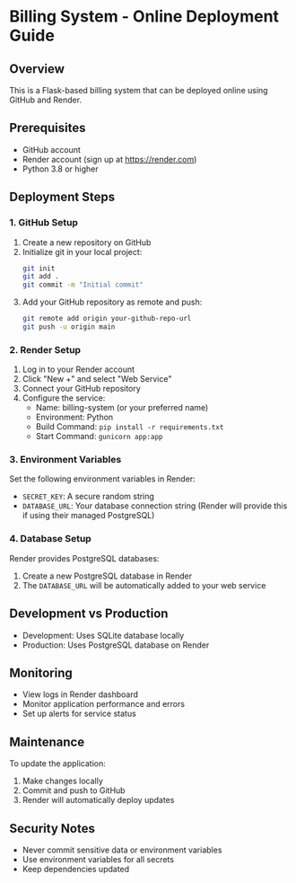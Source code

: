 # Billing System - Online Deployment Guide

## Overview
This is a Flask-based billing system that can be deployed online using GitHub and Render.

## Prerequisites
- GitHub account
- Render account (sign up at https://render.com)
- Python 3.8 or higher

## Deployment Steps

### 1. GitHub Setup
1. Create a new repository on GitHub
2. Initialize git in your local project:
   ```bash
   git init
   git add .
   git commit -m "Initial commit"
   ```
3. Add your GitHub repository as remote and push:
   ```bash
   git remote add origin your-github-repo-url
   git push -u origin main
   ```

### 2. Render Setup
1. Log in to your Render account
2. Click "New +" and select "Web Service"
3. Connect your GitHub repository
4. Configure the service:
   - Name: billing-system (or your preferred name)
   - Environment: Python
   - Build Command: `pip install -r requirements.txt`
   - Start Command: `gunicorn app:app`

### 3. Environment Variables
Set the following environment variables in Render:
- `SECRET_KEY`: A secure random string
- `DATABASE_URL`: Your database connection string (Render will provide this if using their managed PostgreSQL)

### 4. Database Setup
Render provides PostgreSQL databases:
1. Create a new PostgreSQL database in Render
2. The `DATABASE_URL` will be automatically added to your web service

## Development vs Production
- Development: Uses SQLite database locally
- Production: Uses PostgreSQL database on Render

## Monitoring
- View logs in Render dashboard
- Monitor application performance and errors
- Set up alerts for service status

## Maintenance
To update the application:
1. Make changes locally
2. Commit and push to GitHub
3. Render will automatically deploy updates

## Security Notes
- Never commit sensitive data or environment variables
- Use environment variables for all secrets
- Keep dependencies updated